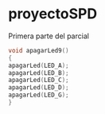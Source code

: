 # proyectoSPD
Primera parte del parcial
```cpp
void apagarLed9()
{
apagarLed(LED_A);
apagarLed(LED_B);
apagarLed(LED_C);
apagarLed(LED_D);
apagarLed(LED_G);
}
